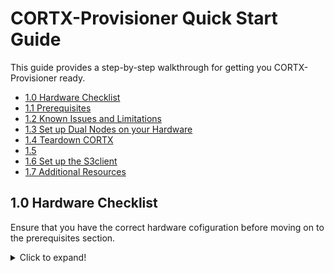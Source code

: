 # CORTX-Provisioner Quick Start Guide

This guide provides a step-by-step walkthrough for getting you CORTX-Provisioner ready.

- [1.0 Hardware Checklist](#10-Hardware-Checklist)
- [1.1 Prerequisites](#11-Prerequisites)
- [1.2 Known Issues and Limitations](#12-Known-Issues-and-Limitations)
- [1.3 Set up Dual Nodes on your Hardware](#13-Set-up-Dual-Nodes-on-your-Hardware)
- [1.4 Teardown CORTX](#14-Teardown-CORTX)
- [1.5](#15-Virtual-Machines)
- [1.6 Set up the S3client](#16-Set-up-the-S3client)
- [1.7 Additional Resources](#17-Additional-Resources)

## 1.0 Hardware Checklist

Ensure that you have the correct hardware cofiguration before moving on to the prerequisites section.

<details>
  <summary>Click to expand!</summary>
  <p>
    
* [x] Operating System: Centos 7.7.1908                                                                                                                                         

  :page_with_curl: **Notes:** 
  - Install the vanilla OS for Centos 7.7.1908 release. 
  - Ensure you have root credentials.                                      
                                
* [x] Network:                                                                                                
  
  - Single node CORTX setup: Not Applicable
  - Dual node CORTX setup: Ensure that uniform network interfaces are available on both the nodes. 
  
    **Example:** If there are eth0 and eth1 interfaces available on node1, they should be available and have the same names and properties on node2 (subnet, mtu, etc.)  

* [x] Hardware Configuration and Storage:                                                                             
  
  - You'll need a minimum of 2GB space under /opt/ directory or partition.
  - A minimum of two LUNs should be available from the storage controller or two raw disks locally available on the system (one for metadata and one for data.) 
  
* [x] Miscellaneous:
  
- Ensure that your hardware is connected to cortx-storage.colo.seagate.com.
- You'll need internet connectivity to download and install third-party open source softwares. 
- You'll have to open the following ports:                                                                                                
  - 80 haproxy
  - 443 haproxy
  - 8100 CSM        
  
* [x] Disable SE Linux.  

  Follow these steps to disable SE Linux:  
  
  1. Run `$ vi /etc/selinux/config`
  2. Configure SELINUX=disabled in the /etc/selinux/config file using `$ vi /etc/selinux/config` 
  3. Set SELINUX=disabled 
    
      ```shell
    
          # This file controls the state of SELinux on the system.
          # SELINUX= can take one of these three values:
          #     enforcing - SELinux security policy is enforced.
          #     permissive - SELinux prints warnings instead of enforcing.
          #     disabled - No SELinux policy is loaded.
          SELINUX=disabled
          # SELINUXTYPE= can take one of three two values:
          #     targeted - Targeted processes are protected,
          #     minimum - Modification of targeted policy. Only selected processes are protected.
          #     mls - Multi Level Security protection.
          SELINUXTYPE=targeted
      ```  
   4. Restart your node using: 
    
      `$ shutdown -r now`
    
   5. After rebooting your system, confirm that the getenforce command returns a `Disabled` status:
    
      `$ getenforce`
    
* [x] Provision your Controller. 

   Ensure that the storage controller attached to the servers is configured correctly with pools and volumes. 
   
   ## Base Command

   `./controller-cli.sh host -h '<controller host>' -u <username> -p '<password>'`

Where,
- -h : hostname/IP address of controller
- -u : Username of controller
- -p : Password for mentioned username 

Usage -     
    
```
./controller-cli.sh host -h 'host.seagate.com' -u admin -p '!admin'
			     OR
./controller-cli.sh host -h '192.168.1.1' -u admin -p '!admin'
```

## Basic Utilities:

1. Print a usage message briefly summarizing command-line options
   ___
   `./controller-cli.sh host -h 'host.seagate.com' -u admin -p '!admin' -h | --help`
	
2. Print brief information about provisioning setup present on storage enclosure
   ___	      
   `./controller-cli.sh host -h 'host.seagate.com' -u admin -p '!admin' prov -s | --show-prov`

3. Controller provisioning
   ___
   Standard - 
   
   Provision controller on 'host.seagate.com' with standard configuration of 2 linear pools with 8 volumes per pool.
   
   `./controller-cli.sh host -h 'host.seagate.com' -u admin -p '!admin' prov [-a | --all]`

   Custom -
   1. Provision controller on 'host.seagate.com' with adapt linear pool dg01, disks range in 
      0.0-41 and default 8 volumes    
      
      `./controller-cli.sh host -h 'host.seagate.com' -u admin -p '!admin' prov -t linear -l 
      adapt -m dg01 -d 0.0-41`
   
   2. Provision controller on 'host.seagate.com' with raid5 virtual pool a, disks range in 0.42-83 and default 8 volumes
   
      `./controller-cli.sh host -h 'host.seagate.com' -u admin -p '!admin' prov -t virtual -l r6 -m a -d 0.42-83`
   
   3. Provision controller on 'host.seagate.com' with raid5 virtual pool b, disks range in 0.0-9 and 6 volumes
     
      `./controller-cli.sh host -h 'host.seagate.com' -u admin -p '!admin' prov -t virtual -l r5 -m b -d 0.0-9 -n 6`

   >**Note :** -t,-l,-m,-d flags are necessary while custom controller provisioning.
   >
   >**Supported Custom Parameters :**    
   >- pool-type : linear,virtual
   >- level : r1,r5,r6,r10,r50,adapt
   >- pool-name for virtual pool : a,b 
   >- no of volumes : 1,2,3,4,5,6,7,8

4. Eliminate existing standard/custom provisioning on 'host.seagate.com' controller
   ___
   `./controller-cli.sh host -h 'host.seagate.com' -u admin -p '!admin' prov [-c | --cleanup]`


5. Eliminate existing standard/custom provisioning on 'host.seagate.com' controller and setup standard provisioning on it
   ___
   `./controller-cli.sh host -h 'host.seagate.com' -u admin -p '!admin' prov [-c | --cleanup] [-a | --all]`
   
   >**Note :** You could also use cleanup flag with custom provisioning setup.


6. Print details about available disks on storage enclosure
   ___
   `./controller-cli.sh host -h 'host.seagate.com' -u admin -p '!admin' [-s|--show-disks]`

7. Print storage enclosure
 serial number, firmware version
 and license details present on controller 'host.seagate.com'
   ___
   `./controller-cli.sh host -h 'host.seagate.com' -u admin -p '!admin' --show-license` 
     

## 1.1 Prerequisites

<details>
 <summary>Before you begin</summary>
 <p>
  
  1. Verify and ensure that the IPMI is configured and BMC IPs are assigned on both nodes.
  2. Ensure that you've installed RHEL 7.7 OS and the kernel version is 3.10.0-1062.el7.x86_64. 
  3. Run command `lsb_release -a` to verify that the LSB Module is installed.
  4. Make sure that direct network connection is established between two server nodes for private data network.   
  5. Ensure that SAS connections from controllers to servers are not cross connected.
  6. Verify that the pools and volumes are created on controller and mapped to both the servers. You can do this via controller web-interface from the *Mappings* page.  
  7. For Provisioner to deploy successfully on RHEL servers, you'll need to either enable or disable the subscription manager with standard RHEL and RHEL HA licenses. You'll need to run the CORTX prerequisite script based on the enabled or disabled licenses on your systems. If you are on a CentOS RedHat system, you can directly run the prerequisite script. 
     1. You'll need to check whether licenses are enabled on both the servers. To do that, verifying if the subscription manager is enabled by using:

         ```shell
            $ subscription-manager list | grep Status: | awk '{ print $2 }' 
            && subscription-manager status | grep "Overall Status:" | awk '{ print $3 }'
         ```
          
        **Output**
          
          ```shell
          
            Subscribed  
            Current  
          ```     
          
        - If you get the above output message, then subscription manager is enabled on your system. 
        - If you do not get the above output message, subscription manager is disabled. 
          - Run the following prerequisite script to enable the subscription manager: 
          `$ curl https://raw.githubusercontent.com/Seagate/cortx-prvsnr/Cortx-v1.0.0_Beta/cli/src/cortx-prereqs.sh?token=APVYY2OPAHDGRLHXTBK5KIC7B3DYG -o cortx-prereqs.sh; chmod a+x cortx-prereqs.sh; ./cortx-prereqs.sh --disable-sub-mgr`   
      
     2. Verify if High Availability license is enabled on your system by using:   
      
          `$ subscription-manager repos --list | grep rhel-ha-for-rhel-7-server-rpms`
          
          **Output**
          
          `Repo ID:   rhel-ha-for-rhel-7-server-rpms`
     
        - If the High Availability repository is listed in the output message above, then the High Availability license is also enabled. 
        - If you do not see the High Availability repository listed in the output message, then the High Availability license is not enabled on your system. You can do any one of the following:
          1. Get the High Availability license enabled on both nodes by your Infrastructure team.  
          2. Deploy CORTX with subscription manager disabled on both nodes.   

     3. You can deploy CORTX with or without the subscription manager. Before you deploy CORTX, ensure that: 
        1. You've installed mellanox drivers on both nodes. To install mellanox, run the CORTX prerequisite script:
           
           `curl https://raw.githubusercontent.com/Seagate/cortx-prvsnr/main/cli/src/cortx-prereqs.sh?token=APVYY2KMSGG3FJBCA73EUZC7B3BYG | bash -s`   
         - Once the Mellanox Drivers are installed, your system will reboot. 
         - If Mellanox Drivers are installed on your system already, the system will not reboot. 
        2. Seagate internal repositories are set up manually from `/etc/yum.repos.d/`.
     
        Run the CORTX prerequisite script:
         
         1. To deploy CORTX with the subscription manager enabled, use:   
             1. Navigate to [GitHub](https://github.com/Seagate/cortx-prvsnr).
             2. Select the *DEV* or *BETA* branch. For the latest code, select the *release* branch. 
             3. Click cli and navigate to src.
             4. Click cortx-prereqs.sh and view the RAW file. 
             5. Copy the token link for your Prerequisite script.   
             
                `curl https://raw.githubusercontent.com/Seagate/cortx-prvsnr/main/cli/src/cortx-prereqs.sh?token=APVYY2KMSGG3FJBCA73EUZC7B3BYG | bash -s`   

         2. To deploy CORTX with the subscription manager enabled, use:
        
            `curl https://raw.githubusercontent.com/Seagate/cortx-prvsnr/Cortx-v1.0.0_Beta/cli/src/cortx-prereqs.sh?token=APVYY2OPAHDGRLHXTBK5KIC7B3DYG -o cortx-prereqs.sh; chmod a+x cortx-prereqs.sh; ./cortx-prereqs.sh --disable-sub-mgr`   
      
         :page_with_curl: **Notes:** 
         - You'll need to generate your own tokens for Dev, Release and Beta Builds.
         - To deploy the Beta build, replace `main` with `Cortx-v1.0.0_Beta` in the token url.     

 </p>
 </details>

## 1.1 Known Issues and Limitations

Before running the commands, please go through the list of * [Known Issues for dual node setup](https://github.com/Seagate/cortx-prvsnr/wiki/deploy-eos)

 :warning: **Limitation:** Single node hardware setup is currently not supported in CORTX-Provisioner. 

## 1.2 Set up Dual Nodes on your Hardware

<details>
 <summary>Click to expand</summary>
 <p>

1. Ensure that you meet the [Prerequisites](#Prerequisites) and your systems are rebooted.  
2. Make sure that all the volumes or LUNs mapped from the storage enclosure to the servers, are visible on both the servers. 
   
   Run command: 
   
   `lsblk -S|grep SEAGATE`
   
   **Output**
    
    ```shell
    
    [root@sm10-r20 ~]# lsblk -S|grep SEAGATE
    sda  0:0:0:1    disk SEAGATE  5565             G265 sas
    sdb  0:0:0:2    disk SEAGATE  5565             G265 sas
    sdc  0:0:0:3    disk SEAGATE  5565             G265 sas
    sdd  0:0:0:4    disk SEAGATE  5565             G265 sas
    sde  0:0:0:5    disk SEAGATE  5565             G265 sas
    sdf  0:0:0:6    disk SEAGATE  5565             G265 sas
    sdg  0:0:0:7    disk SEAGATE  5565             G265 sas
    sdh  0:0:0:8    disk SEAGATE  5565             G265 sas
    sdi  0:0:1:1    disk SEAGATE  5565             G265 sas
    sdj  0:0:1:2    disk SEAGATE  5565             G265 sas
    sdk  0:0:1:3    disk SEAGATE  5565             G265 sas
    sdl  0:0:1:4    disk SEAGATE  5565             G265 sas
    sdm  0:0:1:5    disk SEAGATE  5565             G265 sas
    sdn  0:0:1:6    disk SEAGATE  5565             G265 sas
    sdo  0:0:1:7    disk SEAGATE  5565             G265 sas
    sdp  0:0:1:8    disk SEAGATE  5565             G265 sas
    [root@sm10-r20 ~]# 
    ```
    
    :page_with_curl: **Notes:** 
    - If you do not see the disk devices listed, as shown in the oputput above, please don't proceed. 
      - Try rebooting the servers and check again. 
    - If you still do not see the disks listed, contact your infrastructure team. 

3. You'll need to deploy CORTX. 
   - To auto-deploy CORTX using a single command, refer to [auto deploy Cortx](https://github.com/Seagate/cortx-prvsnr/wiki/Deployment-on-VM_Auto-Deploy).     
   - Deploy Cortx manually, refer to [Cortx setup on VM singlenode](https://github.com/Seagate/cortx-prvsnr/wiki/Cortx-setup-on-VM-singlenode). 
</p>
</details>

## 1.3 Teardown CORTX  
  
  Follow the [Teardown Guide](https://github.com/Seagate/cortx-prvsnr/wiki/Teardown-Guide) to teardown CORTX components.  

## 1.4 Virtual Machines
  
  - Know how to [Set up Cortx on a Single Node VM](https://github.com/Seagate/cortx-prvsnr/wiki/Cortx-setup-on-VM-singlenode)
  - **TODO** Add link for Dual Node VM. 
  
## 1.5 Set up the S3client   
  
  **TODO** Add link for for s3client setup document.

## 1.6 Additional Resources
  
  **TODO** Add link for CLI
